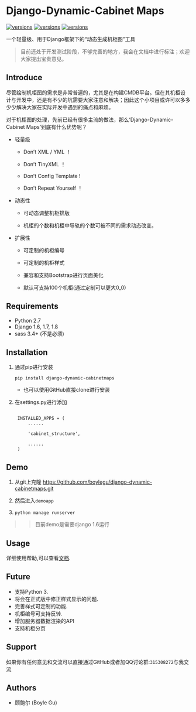 Django-Dynamic-Cabinet Maps
====

[![versions](https://img.shields.io/badge/python-2.7-yellow.svg)]()
[![versions](https://img.shields.io/badge/Development%20Status-0.1.dev1-orange.svg)]()
[![versions](https://img.shields.io/wercker/ci/wercker/docs.svg)]()

一个轻量级、用于Django框架下的“动态生成机柜图”工具

> 目前还处于开发测试阶段，不够完善的地方，我会在文档中进行标注；欢迎大家提出宝贵意见。

## Introduce

尽管绘制机柜图的需求是非常普遍的，尤其是在构建CMDB平台。但在其机柜设计与开发中，还是有不少的坑需要大家注意和解决；因此这个小项目或许可以多多少少解决大家在实际开发中遇到的痛点和麻烦。

对于机柜图的处理，先前已经有很多主流的做法，那么‘Django-Dynamic-Cabinet Maps’到底有什么优势呢？

- 轻量级

  - Don’t  XML / YML ！

  - Don’t  TinyXML ！
      
  - Don’t  Config Template !

  - Don’t  Repeat Yourself ！

- 动态性

  - 可动态调整机柜排版
  
  - 机柜的个数和机柜中导轨的个数可被不同的需求动态改变。

- 扩展性

  - 可定制的机柜编号

  - 可定制的机柜样式

  - 兼容和支持Bootstrap进行页面美化

  - 默认可支持100个机柜(通过定制可以更大0_0)
  

## Requirements

  - Python 2.7
  - Django 1.6, 1.7, 1.8
  - sass 3.4+ (不是必须)
  

## Installation

1. 通过pip进行安装

   ```
   pip install django-dynamic-cabinetmaps
   ``` 
   
   - 也可以使用GitHub直接clone进行安装

2. 在settings.py进行添加

   ```

    INSTALLED_APPS = (
        ......
    
        'cabinet_structure',
    
        ......
    )
   ```

## Demo

1. 从git上克隆 https://github.com/boylegu/django-dynamic-cabinetmaps.git

2. 然后进入``demoapp``

3. ``python manage runserver``


  >> 目前demo是需要django 1.6运行


## Usage

详细使用帮助,可以查看[文档](http://django-dynamic-cabinetmaps.readthedocs.org).

## Future

- 支持Python 3.
- 将会在正式版中修正样式显示的问题.
- 完善样式可定制的功能.
- 机柜编号可支持反转.
- 增加服务器数据渲染的API
- 支持机柜分页

## Support

  如果你有任何意见和交流可以直接通过GitHub或者加QQ讨论群:`315308272`与我交流
  

## Authors

  - 顾鲍尔 (Boyle Gu)







